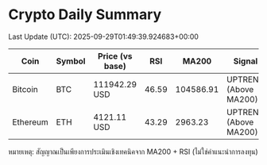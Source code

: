 # Crypto Daily Summary

Last Update (UTC): 2025-09-29T01:49:39.924683+00:00

| Coin | Symbol | Price (vs base) | RSI | MA200 | Signal |
|------|--------|------------------|-----|-------|--------|
| Bitcoin | BTC | 111942.29 USD | 46.59 | 104586.91 | UPTREND (Above MA200) |
| Ethereum | ETH | 4121.11 USD | 43.29 | 2963.23 | UPTREND (Above MA200) |

หมายเหตุ: สัญญาณเป็นเพียงการประเมินเชิงเทคนิคจาก MA200 + RSI (ไม่ใช่คำแนะนำการลงทุน)